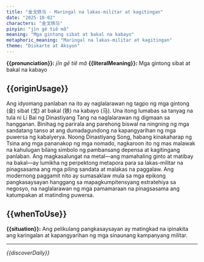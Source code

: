 ```yaml
---
title: "金戈铁马 - Maringal na lakas-militar at kagitingan"
date: "2025-10-02"
characters: "金戈铁马"
pinyin: "jīn gē tiě mǎ"
meaning: "Mga gintong sibat at bakal na kabayo"
metaphoric_meaning: "Maringal na lakas-militar at kagitingan"
theme: "Diskarte at Aksyon"
---
```


**{{pronunciation}}:** *jīn gē tiě mǎ*
**{{literalMeaning}}:** Mga gintong sibat at bakal na kabayo

## {{originUsage}}

Ang idyomang panlaban na ito ay naglalarawan ng tagpo ng mga gintong (金) sibat (戈) at bakal (铁) na kabayo (马). Una itong lumabas sa tanyag na tula ni Li Bai ng Dinastiyang Tang na naglalarawan ng digmaan sa hangganan. Binihag ng parirala ang parehong biswal na ningning ng mga sandatang tanso at ang dumadagundong na kapangyarihan ng mga puwersa ng kabalyerya. Noong Dinastiyang Song, habang kinakaharap ng Tsina ang mga pananakop ng mga nomado, nagkaroon ito ng mas malawak na kahulugan bilang simbolo ng pambansang depensa at kagitingang panlaban. Ang magkasalungat na metal—ang mamahaling ginto at matibay na bakal—ay lumikha ng perpektong metapora para sa lakas-militar na pinagsasama ang mga piling sandata at malakas na paggalaw. Ang modernong paggamit nito ay sumasaklaw mula sa mga epikong pangkasaysayan hanggang sa mapagkumpitensyang estratehiya sa negosyo, na naglalarawan ng mga pamamaraan na pinagsasama ang katumpakan at matinding puwersa.

## {{whenToUse}}

**{{situation}}:** Ang pelikulang pangkasaysayan ay matingkad na ipinakita ang karingalan at kapangyarihan ng mga sinaunang kampanyang militar.

---

*{{discoverDaily}}*
